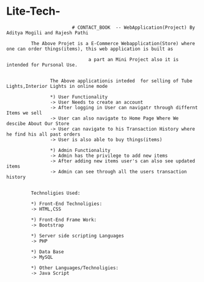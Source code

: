 # Lite-Tech-

                            # CONTACT_BOOK  -- WebApplication(Project) By Aditya Mogili and Rajesh Pathi
                            
             The Above Projet is a E-Commerce Webapplication(Store) where one can order things(items), this web application is built as 
            
                                  a part an Mini Project also it is intended for Pursonal Use.
                                  
                                  
                    The Above applicationis inteded  for selling of Tube Lights,Interior Lights in online mode
                    
                    *) User Functionality
                    -> User Needs to create an account
                    -> After logging in User can navigatr through differnt Items we sell
                    -> User can also navigate to Home Page Where We descibe About Our Store
                    -> User can navigate to his Transaction History where he find his all past orders
                    -> User is also able to buy things(items) 
                    
                    *) Admin Functionality 
                    -> Admin has the privilege to add new items
                    -> After adding new items user's can also see updated items
                    -> Admin can see through all the users transaction history
                    
             
             Technoligies Used:
             
             *) Front-End Technoligies:
             -> HTML,CSS
             
             *) Front-End Frame Work:
             -> Bootstrap
             
             *) Server side scripting Languages
             -> PHP
             
             *) Data Base
             -> MySQL
             
             *) Other Languages/Technoligies:
             -> Java Script
             
             
             
             
                    
                    
                    
                    
             
             
